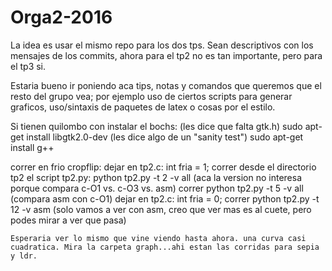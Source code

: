 # Orga2-2016

La idea es usar el mismo repo para los dos tps. 
Sean descriptivos con los mensajes de los commits, 
ahora para el tp2 no es tan importante, pero para el tp3 si.

Estaria bueno ir poniendo aca tips, notas y comandos que queremos que
el resto del grupo vea; por ejemplo uso de ciertos scripts para generar
graficos, uso/sintaxis de paquetes de latex o cosas por el estilo.

Si tienen quilombo con instalar el bochs:
(les dice que falta gtk.h)
sudo apt-get install libgtk2.0-dev
(les dice algo de un "sanity test")
sudo apt-get install g++

correr en frio cropflip:
    dejar en tp2.c: int fria = 1;
	correr desde el directorio tp2 el script tp2.py: python tp2.py -t 2 -v all (aca la version no interesa porque compara c-O1 vs. c-O3 vs. asm)
	correr python tp2.py -t 5 -v all (compara asm con c-O1)
	dejar en tp2.c: int fria = 0;
	correr python tp2.py -t 12 -v asm (solo vamos a ver con asm, creo que ver mas es al cuete, pero podes mirar a ver que pasa)
	
	Esperaria ver lo mismo que vine viendo hasta ahora. una curva casi cuadratica. Mira la carpeta graph...ahi estan las corridas para sepia y ldr.

